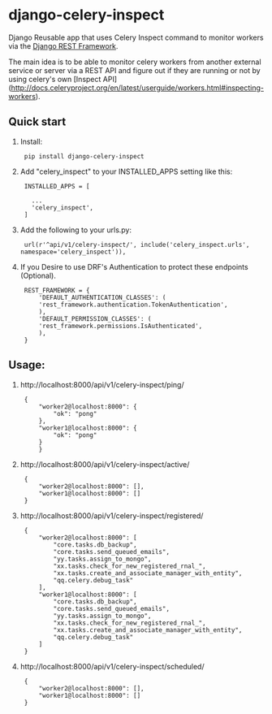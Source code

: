 # django-celery-inspect

Django Reusable app that uses Celery Inspect command to monitor workers via the [Django REST Framework](https://github.com/tomchristie/django-rest-framework).

The main idea is to be able to monitor celery workers from another external service or server via a REST API and figure out if they are running or not by using celery's own [Inspect API]
(http://docs.celeryproject.org/en/latest/userguide/workers.html#inspecting-workers).

## Quick start

1. Install:

		pip install django-celery-inspect

2. Add "celery_inspect" to your INSTALLED_APPS setting like this:

		INSTALLED_APPS = [
    
          ...
          'celery_inspect',
        ]

3. Add the following to your urls.py:

		url(r'^api/v1/celery-inspect/', include('celery_inspect.urls', namespace='celery_inspect')),
    
4. If you Desire to use DRF's Authentication to protect these endpoints (Optional).

		REST_FRAMEWORK = {
		    'DEFAULT_AUTHENTICATION_CLASSES': (
			'rest_framework.authentication.TokenAuthentication',
		    ),
		    'DEFAULT_PERMISSION_CLASSES': (
			'rest_framework.permissions.IsAuthenticated',
		    ),
		}

## Usage:

1. http://localhost:8000/api/v1/celery-inspect/ping/

		{
			"worker2@localhost:8000": {
			    "ok": "pong"
			},
			"worker1@localhost:8000": {
			    "ok": "pong"
			}
        	}
        
2. http://localhost:8000/api/v1/celery-inspect/active/

        {
            "worker2@localhost:8000": [],
            "worker1@localhost:8000": []
        }
        
3. http://localhost:8000/api/v1/celery-inspect/registered/

        {
            "worker2@localhost:8000": [
                "core.tasks.db_backup",
                "core.tasks.send_queued_emails",
                "yy.tasks.assign_to_mongo",
                "xx.tasks.check_for_new_registered_rnal_",
                "xx.tasks.create_and_associate_manager_with_entity",
                "qq.celery.debug_task"
            ],
            "worker1@localhost:8000": [
                "core.tasks.db_backup",
                "core.tasks.send_queued_emails",
                "yy.tasks.assign_to_mongo",
                "xx.tasks.check_for_new_registered_rnal_",
                "xx.tasks.create_and_associate_manager_with_entity",
                "qq.celery.debug_task"
            ]
        }
        
4. http://localhost:8000/api/v1/celery-inspect/scheduled/

        {
            "worker2@localhost:8000": [],
            "worker1@localhost:8000": []
        }
